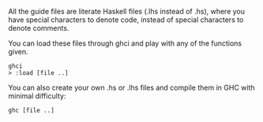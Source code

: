 All the guide files are literate Haskell files (.lhs instead of .hs), where you have special characters to denote code,
instead of special characters to denote comments.

You can load these files through ghci and play with any of the functions given.

    ghci
    > :load [file ..]

You can also create your own .hs or .lhs files and compile them in GHC with minimal difficulty:

    ghc [file ..]
